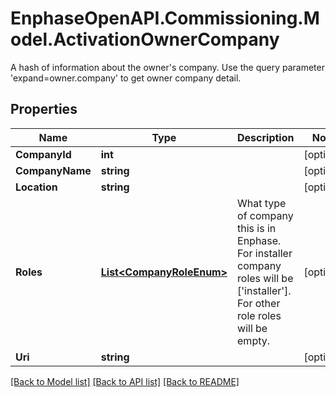 # EnphaseOpenAPI.Commissioning.Model.ActivationOwnerCompany
A hash of information about the owner's company. Use the query parameter 'expand=owner.company' to get owner company detail.

## Properties

Name | Type | Description | Notes
------------ | ------------- | ------------- | -------------
**CompanyId** | **int** |  | [optional] 
**CompanyName** | **string** |  | [optional] 
**Location** | **string** |  | [optional] 
**Roles** | [**List&lt;CompanyRoleEnum&gt;**](CompanyRoleEnum.md) | What type of company this is in Enphase. For installer company roles will be [&#39;installer&#39;]. For other role roles will be empty. | [optional] 
**Uri** | **string** |  | [optional] 

[[Back to Model list]](../README.md#documentation-for-models) [[Back to API list]](../README.md#documentation-for-api-endpoints) [[Back to README]](../README.md)


